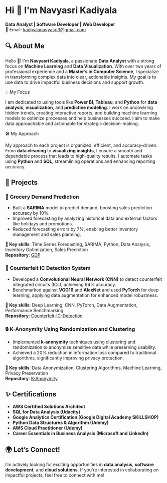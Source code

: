 # Hi 👋 I'm Navyasri Kadiyala  
**Data Analyst | Software Developer | Web Developer**  
📧 Email: [kadiyalanavyasri3@gmail.com](mailto:kadiyalanavyasri3@gmail.com)


## 🔍 About Me  

Hello 👋! I'm **Navyasri Kadiyala**, a passionate **Data Analyst** with a strong focus on **Machine Learning** and **Data Visualization**. With over two years of professional experience and a **Master’s in Computer Science**, I specialize in transforming complex data into clear, actionable insights. My goal is to use data to drive impactful business decisions and support growth.

💡 My Focus  

I am dedicated to using tools like **Power BI**, **Tableau**, and **Python** for **data analysis**, **visualization**, and **predictive modeling**. I work on uncovering hidden trends, creating interactive reports, and building machine learning models to optimize processes and help businesses succeed. I aim to make data approachable and actionable for strategic decision-making.

🛠️ My Approach  

My approach to each project is organized, efficient, and accuracy-driven. From **data cleaning** to **visualizing insights**, I ensure a smooth and dependable process that leads to high-quality results. I automate tasks using **Python** and **SQL**, streamlining operations and enhancing reporting accuracy.


## 📂 Projects  


### 🛒 **Grocery Demand Prediction**  

- Built a **SARIMA** model to predict demand, boosting sales prediction accuracy by 10%.  
- Improved forecasting by analyzing historical data and external factors like holidays and promotions.  
- Reduced forecasting errors by 7%, enabling better inventory management and sales planning.

**🔑 Key skills**: Time Series Forecasting, SARIMA, Python, Data Analysis, Inventory Optimization, Sales Prediction  
**Repository**: [GDP](#)


### 🧠 **Counterfeit IC Detection System**  

- Developed a **Convolutional Neural Network (CNN)** to detect counterfeit integrated circuits (ICs), achieving 94% accuracy.  
- Benchmarked against **VGG16** and **AlexNet** and used **PyTorch** for deep learning, applying data augmentation for enhanced model robustness.

**🔑 Key skills**: Deep Learning, CNN, PyTorch, Data Augmentation, Performance Benchmarking  
**Repository**: [Counterfeit-IC-Detection](#)


### 🔒 **K-Anonymity Using Randomization and Clustering**  

- Implemented **k-anonymity** techniques using clustering and randomization to anonymize sensitive data while preserving usability.  
- Achieved a 20% reduction in information loss compared to traditional algorithms, significantly improving privacy protection.

**🔑 Key skills**: Data Anonymization, Clustering Algorithms, Machine Learning, Privacy Preservation  
**Repository**: [K-Anonymity](#)


## ✨ Certifications  

- **AWS Certified Solutions Architect**  
- **SQL for Data Analysis (Udacity)**  
- **Google Analytics Certification (Google Digital Academy SKILLSHOP)**  
- **Python Data Structures & Algorithm (Udemy)**  
- **AWS Cloud Practitioner (Udemy)**  
- **Career Essentials in Business Analysis (Microsoft and LinkedIn)**


## 🌍 Let’s Connect!  

I’m actively looking for exciting opportunities in **data analysis**, **software development**, and **cloud solutions**. If you're interested in collaborating on impactful projects, feel free to connect with me!
